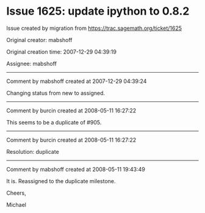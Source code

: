 # Issue 1625: update ipython to 0.8.2

Issue created by migration from https://trac.sagemath.org/ticket/1625

Original creator: mabshoff

Original creation time: 2007-12-29 04:39:19

Assignee: mabshoff




---

Comment by mabshoff created at 2007-12-29 04:39:24

Changing status from new to assigned.


---

Comment by burcin created at 2008-05-11 16:27:22

This seems to be a duplicate of #905.


---

Comment by burcin created at 2008-05-11 16:27:22

Resolution: duplicate


---

Comment by mabshoff created at 2008-05-11 19:43:49

It is. Reassigned to the duplicate milestone.

Cheers,

Michael
